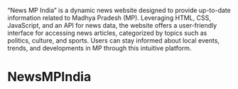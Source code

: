 “News MP India” is a dynamic news website designed to provide up-to-date information related to Madhya Pradesh (MP). Leveraging HTML, CSS, JavaScript, and an API for news data, the website offers a user-friendly interface for accessing news articles, categorized by topics such as politics, culture, and sports. Users can stay informed about local events, trends, and developments in MP through this intuitive platform.

# NewsMPIndia
